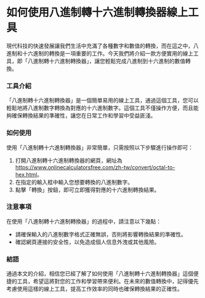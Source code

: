 如何使用八進制轉十六進制轉換器線上工具
===================

現代科技的快速發展讓我們生活中充滿了各種數字和數值的轉換，而在這之中，八進制和十六進制的轉換是一項重要的工作。今天我們將介紹一款方便實用的線上工具，即「八進制轉十六進制轉換器」，讓您輕鬆完成八進制到十六進制的數值轉換。

### 工具介紹

「八進制轉十六進制轉換器」是一個簡單易用的線上工具，通過這個工具，您可以輕鬆地將八進制數字轉換為對應的十六進制數字。這個工具不僅操作方便，而且能夠確保轉換結果的準確性，讓您在日常工作和學習中受益匪淺。

### 如何使用

使用「八進制轉十六進制轉換器」非常簡單，只需按照以下步驟進行操作即可：

1. 打開八進制轉十六進制轉換器的網頁，網址為<https://www.onlinecalculatorsfree.com/zh-tw/convert/octal-to-hex.html>。
2. 在指定的輸入框中輸入您想要轉換的八進制數字。
3. 點擊「轉換」按鈕，即可立即獲得對應的十六進制轉換結果。

### 注意事項

在使用「八進制轉十六進制轉換器」的過程中，請注意以下幾點：

- 請確保輸入的八進制數字格式正確無誤，否則將影響轉換結果的準確性。
- 確認網頁連接的安全性，以免造成個人信息外洩或其他風險。

### 結語

通過本文的介紹，相信您已經了解了如何使用「八進制轉十六進制轉換器」這個便捷的工具，希望這將對您的工作和學習帶來便利。在未來的數值轉換中，記得優先考慮使用這樣的線上工具，提高工作效率的同時也確保轉換結果的正確性。